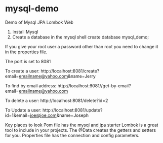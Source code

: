 # mysql-demo
Demo of Mysql JPA Lombok Web


1. Install Mysql 
2. Create a database in the mysql shell
     create database mysql_demo; 

If you give your root user a password other than root you need to change it in the properties file.

The port is set to 8081

To create a user:
http://localhost:8081/create?email=emailname@yahoo.com&name=Jerry

To find by email address:
http://localhost:8081//get-by-email?email=emailname@yahoo.com

To delete a user:
http://localhost:8081/delete?id=2

To Update a user:
http://localhost:8081/update?id=1&email=joe@joe.com&name=Joseph


Key places to look 
Pom file has the mysql and jpa starter
Lombok is a great tool to include in your projects. The @Data creates the getters and setters for you.
Properties file has the connection and config parameters.





